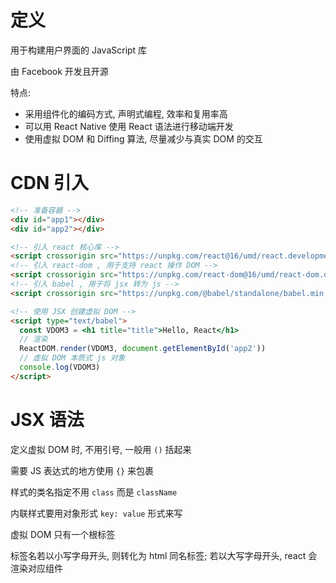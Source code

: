 # **定义**

用于构建用户界面的 JavaScript 库

由 Facebook 开发且开源

特点:

- 采用组件化的编码方式, 声明式编程, 效率和复用率高
- 可以用 React Native 使用 React 语法进行移动端开发
- 使用虚拟 DOM 和 Diffing 算法, 尽量减少与真实 DOM 的交互

# **CDN 引入**

```html
<!-- 准备容器 -->
<div id="app1"></div>
<div id="app2"></div>

<!-- 引入 react 核心库 -->
<script crossorigin src="https://unpkg.com/react@16/umd/react.development.js"></script>
<!-- 引入 react-dom , 用于支持 react 操作 DOM -->
<script crossorigin src="https://unpkg.com/react-dom@16/umd/react-dom.development.js"></script>
<!-- 引入 babel , 用于将 jsx 转为 js -->
<script crossorigin src="https://unpkg.com/@babel/standalone/babel.min.js"></script>

<!-- 使用 JSX 创建虚拟 DOM -->
<script type="text/babel">
  const VDOM3 = <h1 title="title">Hello, React</h1>
  // 渲染
  ReactDOM.render(VDOM3, document.getElementById('app2'))
  // 虚拟 DOM 本质式 js 对象
  console.log(VDOM3)
</script>
```

# **JSX 语法**

定义虚拟 DOM 时, 不用引号, 一般用 `()` 括起来

需要 JS 表达式的地方使用 `{}` 来包裹

样式的类名指定不用 `class` 而是 `className`

内联样式要用对象形式 `key: value` 形式来写

虚拟 DOM 只有一个根标签

标签名若以小写字母开头, 则转化为 html 同名标签; 若以大写字母开头, react 会渲染对应组件